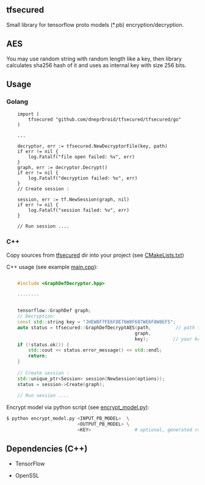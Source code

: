 ## tfsecured

Small library for tensorflow proto models (*.pb) encryption/decryption.

## AES

You may use random string with random length like a key, then library calculates sha256 hash of it and uses as internal key with size 256 bits.

## Usage 

### Golang 

```golang 
    import (
        tfsecured "github.com/dneprDroid/tfsecured/tfsecured/go"
    )

    ...

    decryptor, err := tfsecured.NewDecryptorFile(key, path)
	if err != nil {
		log.Fatalf("file open failed: %v", err)
	}
	graph, err := decryptor.Decrypt()
	if err != nil {
		log.Fatalf("decryption failed: %v", err)
	}
    // Create session :
    
	session, err := tf.NewSession(graph, nil)
	if err != nil {
		log.Fatalf("session failed: %v", err)
	}

    // Run session ....
```

### C++

Copy sources from [tfsecured](/tfsecured) dir into your project (see [CMakeLists.txt](/examples/cpp/CMakeLists.txt))
 
C++ usage (see example [main.cpp](/examples/cpp/main.cpp)):

```cpp

    #include <GraphDefDecryptor.hpp>

    ........


    tensorflow::GraphDef graph;
    // Decryption: 
    const std::string key = "JHEW8F7FE6F8E76W8F687WE6F8W8EF5";
    auto status = tfsecured::GraphDefDecryptAES(path,         // path to *.pb file (frozen graph)
                                               graph,
                                               key);         // your key
    if (!status.ok()) {
        std::cout << status.error_message() << std::endl;
        return;
    }
    
    // Create session :
    std::unique_ptr<Session> session(NewSession(options));
    status = session->Create(graph);
    
    // Run session ....
```


Encrypt model via python script (see [encrypt_model.py](/python/encrypt_model.py)):

```bash
$ python encrypt_model.py <INPUT_PB_MODEL>  \
                          <OUTPUT_PB_MODEL> \  
                          <KEY>                # optional, generated randomly by script 

```

## Dependencies (C++)

* TensorFlow

* OpenSSL
